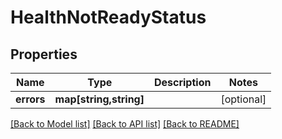 # HealthNotReadyStatus

## Properties
Name | Type | Description | Notes
------------ | ------------- | ------------- | -------------
**errors** | **map[string,string]** |  | [optional] 

[[Back to Model list]](../README.md#documentation-for-models) [[Back to API list]](../README.md#documentation-for-api-endpoints) [[Back to README]](../README.md)


